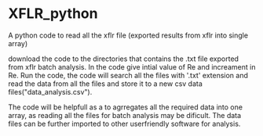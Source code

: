 # XFLR_python
A python code to read all the xflr file (exported results from xflr into single array)



download the code to the directories that contains the .txt file exported from xflr batch analysis. In the code give intial value of Re and increament in Re. Run the code, the code will search all the files with '.txt' extension and read the data from all the files and store it to a new csv data files("data_analysis.csv").


The code will be helpfull as a to agrregates all the required data into one array, as reading all the files for batch analysis may be dificult. The data files can be further imported to other userfriendly software for analysis.
